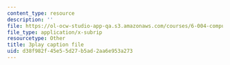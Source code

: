 ```yaml
---
content_type: resource
description: ''
file: https://ol-ocw-studio-app-qa.s3.amazonaws.com/courses/6-004-computation-structures-spring-2017/d38f982f45e55d27b5ad2aa6e953a273_J6rzqMwDUmM.vtt
file_type: application/x-subrip
resourcetype: Other
title: 3play caption file
uid: d38f982f-45e5-5d27-b5ad-2aa6e953a273
---
```

